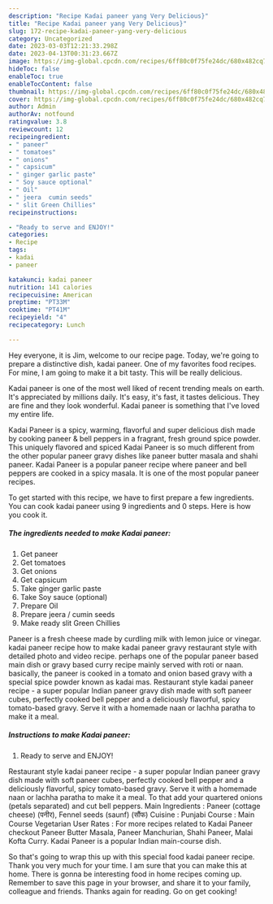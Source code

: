 ```yaml
---
description: "Recipe Kadai paneer yang Very Delicious}"
title: "Recipe Kadai paneer yang Very Delicious}"
slug: 172-recipe-kadai-paneer-yang-very-delicious
category: Uncategorized
date: 2023-03-03T12:21:33.298Z
date: 2023-04-13T00:31:23.667Z
image: https://img-global.cpcdn.com/recipes/6ff80c0f75fe24dc/680x482cq70/kadai-paneer-recipe-main-photo.jpg
hideToc: false
enableToc: true
enableTocContent: false
thumbnail: https://img-global.cpcdn.com/recipes/6ff80c0f75fe24dc/680x482cq70/kadai-paneer-recipe-main-photo.jpg
cover: https://img-global.cpcdn.com/recipes/6ff80c0f75fe24dc/680x482cq70/kadai-paneer-recipe-main-photo.jpg
author: Admin
authorAv: notfound
ratingvalue: 3.8
reviewcount: 12
recipeingredient:
- " paneer"
- " tomatoes"
- " onions"
- " capsicum"
- " ginger garlic paste"
- " Soy sauce optional"
- " Oil"
- " jeera  cumin seeds"
- " slit Green Chillies"
recipeinstructions:

- "Ready to serve and ENJOY!"
categories:
- Recipe
tags:
- kadai
- paneer

katakunci: kadai paneer 
nutrition: 141 calories
recipecuisine: American
preptime: "PT33M"
cooktime: "PT41M"
recipeyield: "4"
recipecategory: Lunch

---
```



Hey everyone, it is Jim, welcome to our recipe page. Today, we're going to prepare a distinctive dish, kadai paneer. One of my favorites food recipes. For mine, I am going to make it a bit tasty. This will be really delicious.

Kadai paneer is one of the most well liked of recent trending meals on earth. It's appreciated by millions daily. It's easy, it's fast, it tastes delicious. They are fine and they look wonderful. Kadai paneer is something that I've loved my entire life.

Kadai Paneer is a spicy, warming, flavorful and super delicious dish made by cooking paneer &amp; bell peppers in a fragrant, fresh ground spice powder. This uniquely flavored and spiced Kadai Paneer is so much different from the other popular paneer gravy dishes like paneer butter masala and shahi paneer. Kadai Paneer is a popular paneer recipe where paneer and bell peppers are cooked in a spicy masala. It is one of the most popular paneer recipes.


To get started with this recipe, we have to first prepare a few ingredients. You can cook kadai paneer using 9 ingredients and 0 steps. Here is how you cook it.

<!--inarticleads1-->

##### The ingredients needed to make Kadai paneer:

1. Get  paneer
1. Get  tomatoes
1. Get  onions
1. Get  capsicum
1. Take  ginger garlic paste
1. Take  Soy sauce (optional)
1. Prepare  Oil
1. Prepare  jeera / cumin seeds
1. Make ready  slit Green Chillies


Paneer is a fresh cheese made by curdling milk with lemon juice or vinegar. kadai paneer recipe how to make kadai paneer gravy restaurant style with detailed photo and video recipe. perhaps one of the popular paneer based main dish or gravy based curry recipe mainly served with roti or naan. basically, the paneer is cooked in a tomato and onion based gravy with a special spice powder known as kadai mas. Restaurant style kadai paneer recipe - a super popular Indian paneer gravy dish made with soft paneer cubes, perfectly cooked bell pepper and a deliciously flavorful, spicy tomato-based gravy. Serve it with a homemade naan or lachha paratha to make it a meal. 

<!--inarticleads2-->

##### Instructions to make Kadai paneer:


1. Ready to serve and ENJOY!

Restaurant style kadai paneer recipe - a super popular Indian paneer gravy dish made with soft paneer cubes, perfectly cooked bell pepper and a deliciously flavorful, spicy tomato-based gravy. Serve it with a homemade naan or lachha paratha to make it a meal. To that add your quartered onions (petals separated) and cut bell peppers. Main Ingredients : Paneer (cottage cheese) (पनीर), Fennel seeds (saunf) (सौंफ) Cuisine : Punjabi Course : Main Course Vegetarian User Rates : For more recipes related to Kadai Paneer checkout Paneer Butter Masala, Paneer Manchurian, Shahi Paneer, Malai Kofta Curry. Kadai Paneer is a popular Indian main-course dish. 

So that's going to wrap this up with this special food kadai paneer recipe. Thank you very much for your time. I am sure that you can make this at home. There is gonna be interesting food in home recipes coming up. Remember to save this page in your browser, and share it to your family, colleague and friends. Thanks again for reading. Go on get cooking!
